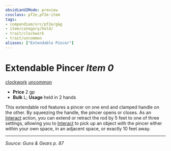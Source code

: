 ```yaml
---
obsidianUIMode: preview
cssclass: pf2e,pf2e-item
tags:
- compendium/src/pf2e/g&g
- item/category/held/
- trait/clockwork
- trait/uncommon
aliases: ["Extendable Pincer"]
---
```

# Extendable Pincer *Item 0*  
[clockwork](clockwork-g-g.md "Clockwork  Trait")  [uncommon](uncommon.md "Uncommon Rarity Trait")  

- **Price** 2 gp
- **Bulk** L; **Usage** held in 2 hands

This extendable rod features a pincer on one end and clamped handle on the other. By squeezing the handle, the pincer opens or closes. As an [Interact](interact.md) action, you can extend or retract the rod by 5 feet to one of three settings, allowing you to [Interact](interact.md) to pick up an object with the pincer either within your own space, in an adjacent space, or exactly 10 feet away.


---
*Source: Guns & Gears p. 87*